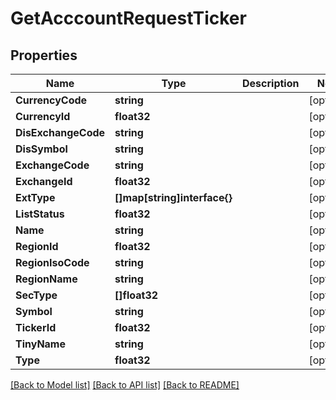 # GetAcccountRequestTicker

## Properties

Name | Type | Description | Notes
------------ | ------------- | ------------- | -------------
**CurrencyCode** | **string** |  | [optional] 
**CurrencyId** | **float32** |  | [optional] 
**DisExchangeCode** | **string** |  | [optional] 
**DisSymbol** | **string** |  | [optional] 
**ExchangeCode** | **string** |  | [optional] 
**ExchangeId** | **float32** |  | [optional] 
**ExtType** | **[]map[string]interface{}** |  | [optional] 
**ListStatus** | **float32** |  | [optional] 
**Name** | **string** |  | [optional] 
**RegionId** | **float32** |  | [optional] 
**RegionIsoCode** | **string** |  | [optional] 
**RegionName** | **string** |  | [optional] 
**SecType** | **[]float32** |  | [optional] 
**Symbol** | **string** |  | [optional] 
**TickerId** | **float32** |  | [optional] 
**TinyName** | **string** |  | [optional] 
**Type** | **float32** |  | [optional] 

[[Back to Model list]](../README.md#documentation-for-models) [[Back to API list]](../README.md#documentation-for-api-endpoints) [[Back to README]](../README.md)



